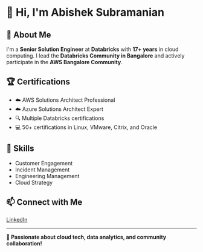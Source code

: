 # 👋 Hi, I'm Abishek Subramanian

## 🌟 About Me

I'm a **Senior Solution Engineer** at **Databricks** with **17+ years** in cloud computing. I lead the **Databricks Community in Bangalore** and actively participate in the **AWS Bangalore Community**.

## 🏆 Certifications

- ☁️ AWS Solutions Architect Professional
- ☁️ Azure Solutions Architect Expert
- 🔍 Multiple Databricks certifications
- 💻 50+ certifications in Linux, VMware, Citrix, and Oracle

## 💼 Skills

- Customer Engagement
- Incident Management
- Engineering Management
- Cloud Strategy

## 📫 Connect with Me

[LinkedIn](https://www.linkedin.com/in/abishek-subramanian/)

---

**🌱 Passionate about cloud tech, data analytics, and community collaboration!**
